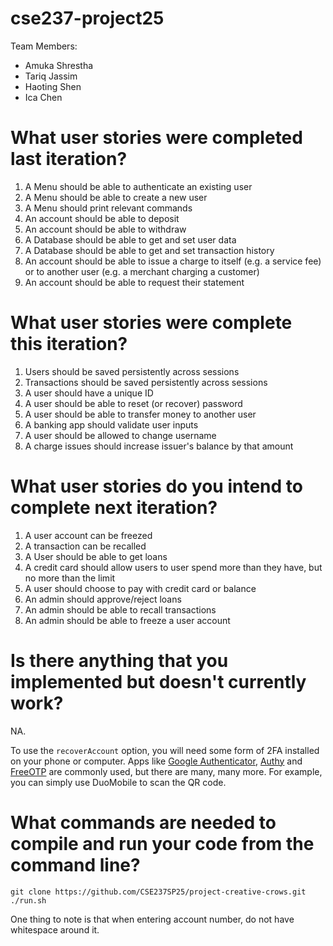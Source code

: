 # cse237-project25

Team Members:

* Amuka Shrestha
* Tariq Jassim
* Haoting Shen
* Ica Chen

# What user stories were completed last iteration?
1. A Menu should be able to authenticate an existing user
2. A Menu should be able to create a new user
3. A Menu should print relevant commands
4. An account should be able to deposit
5. An account should be able to withdraw
6. A Database should be able to get and set user data
7. A Database should be able to get and set transaction history
8. An account should be able to issue a charge to itself (e.g. a service fee) or to another user (e.g. a merchant charging a customer)
9. An account should be able to request their statement

# What user stories were complete this iteration?
1. Users should be saved persistently across sessions
2. Transactions should be saved persistently across sessions
3. A user should have a unique ID
4. A user should be able to reset (or recover) password
5. A user should be able to transfer money to another user
6. A banking app should validate user inputs
7. A user should be allowed to change username
8. A charge issues should increase issuer's balance by that amount

# What user stories do you intend to complete next iteration?
1. A user account can be freezed
2. A transaction can be recalled
3. A User should be able to get loans
4. A credit card should allow users to user spend more than they have, but no more than the limit
5. A user should choose to pay with credit card or balance
6. An admin should approve/reject loans
7. An admin should be able to recall transactions
8. An admin should be able to freeze a user account


# Is there anything that you implemented but doesn't currently work?

NA.

To use the `recoverAccount` option, you will need some form of 2FA installed on your phone or computer. Apps like [Google Authenticator](https://play.google.com/store/apps/details?id=com.google.android.apps.authenticator2), [Authy](https://www.authy.com/) and [FreeOTP](https://freeotp.github.io/) are commonly used, but there are many, many more. For example, you can simply use DuoMobile to scan the QR code.

# What commands are needed to compile and run your code from the command line?
```
git clone https://github.com/CSE237SP25/project-creative-crows.git
./run.sh
```
One thing to note is that when entering account number, do not have whitespace around it.
